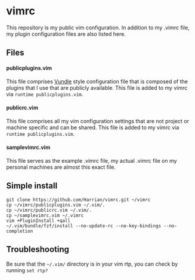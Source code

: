 # vimrc
This repository is my public vim configuration. In addition to my .vimrc file, my plugin configuration files are also listed here.

## Files

#### publicplugins.vim
This file comprises [Vundle](https://github.com/VundleVim/Vundle.vim) style configuration file that is composed of the plugins that I use that are publicly available. This file is added to my vimrc via `runtime publicplugins.vim`.

#### publicrc.vim
This file comprises all my vim configuration settings that are not project or machine specific and can be shared. This file is added to my vimrc via `runtime publicplugins.vim`.

#### samplevimrc.vim
This file serves as the example .vimrc file, my actual .vimrc file on my personal machines are almost this exact file.

## Simple install

    git clone https://github.com/Harrian/vimrc.git ~/vimrc
    cp ~/vimrc/publicplugins.vim ~/.vim/.
    cp ~/vimrc/publicrc.vim ~/.vim/.
    cp ~/samplevimrc.vim ~/.vimrc
    vim +PluginInstall +qall
    ~/.vim/bundle/fzf/install --no-update-rc --no-key-bindings --no-completion

## Troubleshooting

Be sure that the `~/.vim/` directory is in your vim rtp, you can check by running `set rtp?`
